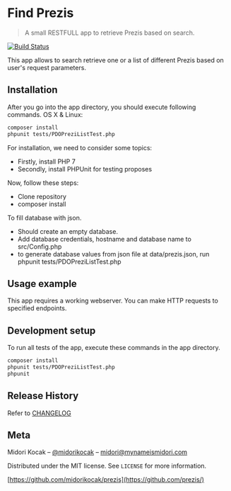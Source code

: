 # Find Prezis
> A small RESTFULL app to retrieve Prezis based on search.

[![Build Status][travis-image]][travis-url]

This app allows to search retrieve one or a list of different Prezis based on user's request parameters.

## Installation

After you go into the app directory, you should execute following commands.
OS X & Linux:

```sh
composer install
phpunit tests/PDOPreziListTest.php
```

For installation, we need to consider some topics:
 - Firstly, install PHP 7
 - Secondly, install PHPUnit for testing proposes
 
Now, follow these steps:
 - Clone repository
 - composer install
 
To fill database with json. 
 - Should create an empty database.
 - Add database credentials, hostname and database name to
 src/Config.php
 - to generate database values from json file at data/prezis.json, run phpunit tests/PDOPreziListTest.php

## Usage example

This app requires a working webserver. You can make HTTP requests to specified endpoints.

## Development setup

To run all tests of the app, execute these commands in the app directory.

```sh
composer install
phpunit tests/PDOPreziListTest.php
phpunit
```

## Release History

Refer to [CHANGELOG](https://github.com/midorikocak/prezis/CHANGELOG.md)

## Meta

Midori Kocak – [@midorikocak](https://twitter.com/midorikocak) – midori@mynameismidori.com

Distributed under the MIT license. See ``LICENSE`` for more information.

[https://github.com/midorikocak/prezis](https://github.com/prezis/)

[travis-image]: https://img.shields.io/travis/dbader/node-datadog-metrics/master.svg?style=flat-square
[travis-url]: https://travis-ci.org/dbader/node-datadog-metrics